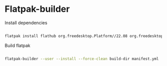 # Flatpak-builder


Install dependencies

```sh

flatpak install flathub org.freedesktop.Platform//22.08 org.freedesktop.Sdk//22.08

```


Build flatpak
```sh

flatpak-builder --user --install --force-clean build-dir manifest.yml

```
